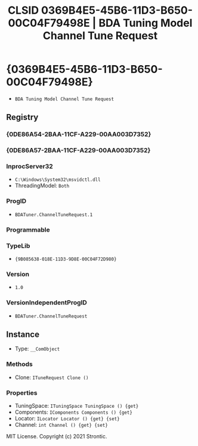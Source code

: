 ﻿---
title: "CLSID 0369B4E5-45B6-11D3-B650-00C04F79498E | BDA Tuning Model Channel Tune Request"
excerpt: What is COM-Object CLSID 0369B4E5-45B6-11D3-B650-00C04F79498E?
---

# {0369B4E5-45B6-11D3-B650-00C04F79498E}

* `BDA Tuning Model Channel Tune Request`

## Registry


### {0DE86A54-2BAA-11CF-A229-00AA003D7352}


### {0DE86A57-2BAA-11CF-A229-00AA003D7352}


### InprocServer32

* `C:\Windows\System32\msvidctl.dll`
* ThreadingModel: `Both`

### ProgID

* `BDATuner.ChannelTuneRequest.1`

### Programmable


### TypeLib

* `{9B085638-018E-11D3-9D8E-00C04F72D980}`

### Version

* `1.0`

### VersionIndependentProgID

* `BDATuner.ChannelTuneRequest`

## Instance

* Type: `__ComObject`

### Methods

* Clone: `ITuneRequest Clone ()`

### Properties

* TuningSpace: `ITuningSpace TuningSpace () {get} `
* Components: `IComponents Components () {get} `
* Locator: `ILocator Locator () {get} {set} `
* Channel: `int Channel () {get} {set} `

MIT License. Copyright (c) 2021 Strontic.


